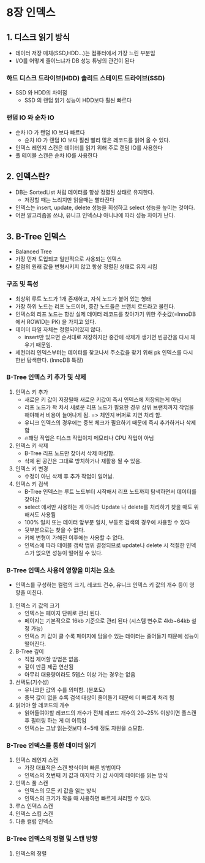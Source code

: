 # 8장 인덱스
## 1. 디스크 읽기 방식
- 데이터 저장 매체(SSD,HDD...)는 컴퓨터에서 가장 느린 부분임
- I/O를 어떻게 줄이느냐가 DB 성능 튜닝의 관건이 된다

### 하드 디스크 드라이브(HDD) 솔리드 스테이트 드라이브(SSD)
- SSD 와 HDD의 차이점
    - SSD 의 랜덤 읽기 성능이 HDD보다 훨씬 빠르다

### 랜덤 IO 와 순차 IO 
- 순차 IO 가 랜덤 IO 보다 빠르다
  - 순차 IO 가 랜덤 IO 보다 훨씬 빨리 많은 레코드를 읽어 올 수 있다.
- 인덱스 레인지 스캔은 데이터를 읽기 위해 주로 랜덤 IO를 사용한다
- 풀 테이블 스캔은 순차 IO를 사용한다 

## 2. 인덱스란?
- DB는 SortedList 처럼 데이터를 항상 정렬된 상태로 유지한다.
  - 저장할 때는 느리지만 읽을때는 빨라진다 
- 인덱스는 insert, update, delete 성능을 희생하고 select 성능을 높이는 것이다.
- 어떤 알고리즘을 쓰냐, 유니크 인덱스냐 아니냐에 따라 성능 차이가 난다. 

## 3. B-Tree 인덱스 
- Balanced Tree
- 가장 먼저 도입되고 일반적으로 사용되는 인덱스
- 칼럼의 원래 값을 변형시키지 않고 항상 정렬된 상태로 유지 시킴

### 구조 및 특성
- 최상위 루트 노드가 1개 존재하고, 자식 노드가 붙어 있는 형태
- 가장 하위 노드는 리프 노드이며, 중간 노드들은 브랜치 로드라고 불린다.
- 인덱스의 리프 노드는 항상 실제 데이터 레코드를 찾아가기 위한 주솟값(=InnoDB에서 ROWID는 PK) 을 가지고 있다.
- 데이터 파일 자체는 정렬되어있지 않다. 
  - insert만 있으면 순서대로 저장하지만 중간에 삭제가 생기면 빈공간을 다시 채우기 때문임.
- 세컨더리 인덱스부터는 데이터를 찾고나서 주소값을 찾기 위해 pk 인덱스를 다시 한번 탐색한다. (InnoDB 특징)

### B-Tree 인덱스 키 추가 및 삭제
1. 인덱스 키 추가
   - 새로운 키 값이 저장될때 새로운 키값이 즉시 인덱스에 저장되는게 아님
   - 리프 노드가 꽉 차서 새로운 리프 노드가 필요한 경우 상위 브랜치까지 작업을 해야해서 비용이 늘어나게 됨.
     => 체인지 버퍼로 지연 처리 함. 
   - 유니크 인덱스의 경우에는 중복 체크가 필요하기 때문에 즉시 추가하거나 삭제함
   - 🔥해당 작업은 디스크 작업이지 메모리나 CPU 작업이 아님
2. 인덱스 키 삭제 
   - B-Tree 리프 노드만 찾아서 삭제 마킹함.
   - 삭제 된 공간은 그대로 방치하거나 재활용 될 수 있음. 
3. 인덱스 키 변경
   - 수정이 아닌 삭제 후 추가 작업이 일어남.
4. 인덱스 키 검색 
   - B-Tree 인덱스는 루트 노드부터 시작해서 리프 노드까지 탐색하면서 데이터를 찾아감.
   - select 에서만 사용하는 게 아니라 Update 나 delete를 처리하기 찾을 때도 위해서도 사용됨
   - 100% 일치 또는 데이터 앞부분 일치, 부등호 검색의 경우에 사용할 수 있다
   - 뒷부분으로는 찾을 수 없다.
   - 키에 변형이 가해진 이후에는 사용할 수 없다. 
   - 인덱스에 따라 테이블 갭락 범위 결정되므로 update나 delete 시 적절한 인덱스가 없으면 성능이 떨어질 수 있다.

### B-Tree 인덱스 사용에 영향을 미치는 요소 
- 인덱스를 구성하는 컬럼의 크기, 레코드 건수, 유니크 인덱스 키 값의 개수 등이 영향을 미친다.
1. 인덱스 키 값의 크기
   - 인덱스는 페이지 단위로 관리 된다. 
   - 페이지는 기본적으로 16kb 기준으로 관리 된다 (시스템 변수로 4kb~64kb 설정 가능)
   - 인덱스 키 값이 클 수록 페이지에 담을수 있는 데이터는 줄어들기 때문에 성능이 떨어진다.
2. B-Tree 깊이
   - 직접 제어할 방법은 없음.
   - 깊이 만큼 제곱 연산됨
   - 아무리 대용량이라도 5뎁스 이상 가는 경우는 없음
3. 선택도(기수성)
   - 유니크한 값의 수를 의미함. (분포도)
   - 중복 값이 없을 수록 검색 대상이 줄어들기 때문에 더 빠르게 처리 됨
4. 읽어야 할 레코드의 개수 
   - 읽어들여야할 레코드의 개수가 전체 레코드 개수의 20~25% 이상이면 풀스캔 후 필터링 하는 게 더 이득임
   - 인덱스는 그냥 읽는것보다 4~5배 정도 자원을 소모함.

### B-Tree 인덱스를 통한 데이터 읽기
1. 인덱스 레인지 스캔 
   - 가장 대표적은 스캔 방식이며 빠른 방법이다
   - 인덱스의 첫번째 키 값과 마지막 키 값 사이의 데이터를 읽는 방식
2. 인덱스 풀 스캔
   - 인덱스의 모든 키 값을 읽는 방식
   - 인덱스의 크기가 작을 때 사용하면 빠르게 처리할 수 있다.
3. 루스 인덱스 스캔 
4. 인덱스 스킵 스캔
5. 다중 컬럼 인덱스

### B-Tree 인덱스의 정렬 및 스캔 방향
1. 인덱스의 정렬
